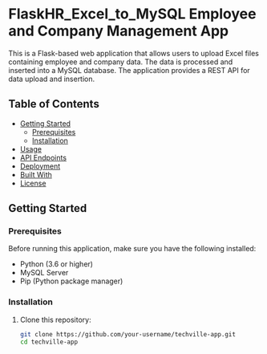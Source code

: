 # FlaskHR_Excel_to_MySQL Employee and Company Management App

This is a Flask-based web application that allows users to upload Excel files containing employee and company data. The data is processed and inserted into a MySQL database. The application provides a REST API for data upload and insertion.

## Table of Contents

- [Getting Started](#getting-started)
  - [Prerequisites](#prerequisites)
  - [Installation](#installation)
- [Usage](#usage)
- [API Endpoints](#api-endpoints)
- [Deployment](#deployment)
- [Built With](#built-with)
- [License](#license)

## Getting Started

### Prerequisites

Before running this application, make sure you have the following installed:

- Python (3.6 or higher)
- MySQL Server
- Pip (Python package manager)

### Installation

1. Clone this repository:
   ```sh
   git clone https://github.com/your-username/techville-app.git
   cd techville-app
